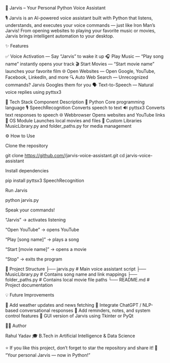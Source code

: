 🧠 Jarvis – Your Personal Python Voice Assistant

🎙️ Jarvis is an AI-powered voice assistant built with Python that listens, understands, and executes your voice commands — just like Iron Man’s Jarvis!
From opening websites to playing your favorite music or movies, Jarvis brings intelligent automation to your desktop.

✨ Features

✅ Voice Activation — Say “Jarvis” to wake it up
🎧 Play Music — “Play song name” instantly opens your track
🎬 Start Movies — “Start movie name” launches your favorite film
🌐 Open Websites — Open Google, YouTube, Facebook, LinkedIn, and more
🔍 Auto Web Search — Unrecognized commands? Jarvis Googles them for you
🗣️ Text-to-Speech — Natural voice replies using pyttsx3

🧩 Tech Stack
 Component	                           Description
🐍 Python	                             Core programming language
🎙️ SpeechRecognition	                 Converts speech to text
🔊 pyttsx3	                           Converts text responses to speech
🌐 Webbrowser	                         Opens websites and YouTube links
💾 OS Module	                         Launches local movies and files
🎵 Custom Libraries                  	 MusicLibrary.py and folder_paths.py for media management


⚙️ How to Use

Clone the repository

git clone https://github.com/<your-username>/jarvis-voice-assistant.git
cd jarvis-voice-assistant


Install dependencies

pip install pyttsx3 SpeechRecognition


Run Jarvis

python jarvis.py


Speak your commands!

“Jarvis” → activates listening

“Open YouTube” → opens YouTube

“Play [song name]” → plays a song

“Start [movie name]” → opens a movie

“Stop” → exits the program

🧱 Project Structure
├── jarvis.py                # Main voice assistant script
├── MusicLibrary.py          # Contains song name and link mappings
├── folder_paths.py          # Contains local movie file paths
└── README.md                # Project documentation

💡 Future Improvements

🔹 Add weather updates and news fetching
🔹 Integrate ChatGPT / NLP-based conversational responses
🔹 Add reminders, notes, and system control features
🔹 GUI version of Jarvis using Tkinter or PyQt

👨‍💻 Author

Rahul Yadav
🎓 B.Tech in Artificial Intelligence & Data Science

⭐ If you like this project, don’t forget to star the repository and share it!
🚀 “Your personal Jarvis — now in Python!”
